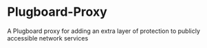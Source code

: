 # Plugboard-Proxy
A Plugboard proxy for adding an extra layer of protection to publicly accessible network services
